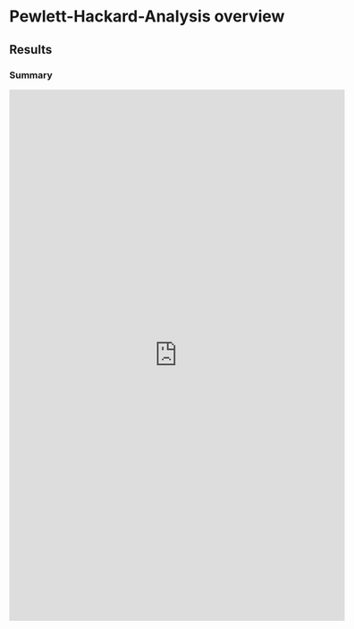# Pewlett-Hackard-Analysis overview
## Results
### Summary

<iframe style="border-style: none;" src="http://github.com/lisetteworster/pewlett-hackard-analysis/data/retirement_titles.csv" height="950" width="600"></iframe>

